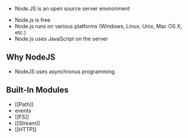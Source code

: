 * Node.JS is an open source server environment
- Node.js is free
- Node.js runs on various platforms (Windows, Linux, Unix, Mac OS X, etc.)
- Node.js uses JavaScript on the server

## Why NodeJS
* NodeJS uses asynchronus programming.

## Built-In Modules
* [[Path]]
* events
* [[FS]]
* [[Stream]]
* [[HTTP]]










